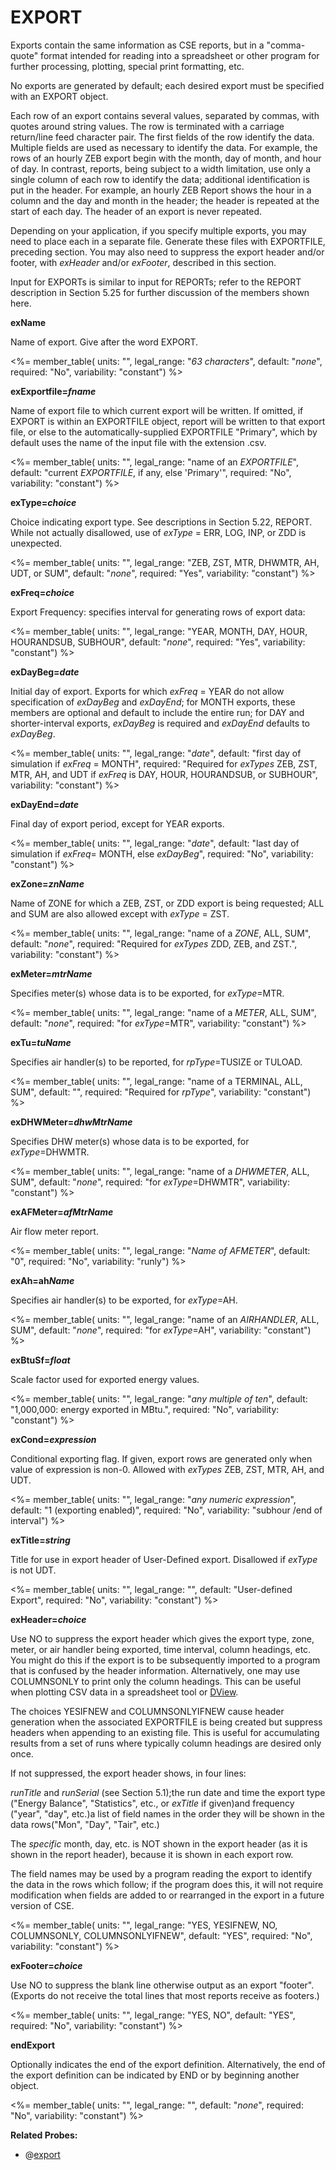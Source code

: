 # EXPORT

Exports contain the same information as CSE reports, but in a "comma-quote" format intended for reading into a spreadsheet or other program for further processing, plotting, special print formatting, etc.

No exports are generated by default; each desired export must be specified with an EXPORT object.

Each row of an export contains several values, separated by commas, with quotes around string values. The row is terminated with a carriage return/line feed character pair. The first fields of the row identify the data. Multiple fields are used as necessary to identify the data. For example, the rows of an hourly ZEB export begin with the month, day of month, and hour of day. In contrast, reports, being subject to a width limitation, use only a single column of each row to identify the data; additional identification is put in the header. For example, an hourly ZEB Report shows the hour in a column and the day and month in the header; the header is repeated at the start of each day. The header of an export is never repeated.

Depending on your application, if you specify multiple exports, you may need to place each in a separate file. Generate these files with EXPORTFILE, preceding section. You may also need to suppress the export header and/or footer, with *exHeader* and/or *exFooter*, described in this section.

Input for EXPORTs is similar to input for REPORTs; refer to the REPORT description in Section 5.25 for further discussion of the members shown here.

**exName**

Name of export. Give after the word EXPORT.

<%= member_table(
  units: "",
  legal_range: "*63 characters*",
  default: "*none*",
  required: "No",
  variability: "constant")
  %>

**exExportfile=*fname***

Name of export file to which current export will be written. If omitted, if EXPORT is within an EXPORTFILE object, report will be written to that export file, or else to the automatically-supplied EXPORTFILE "Primary", which by default uses the name of the input file with the extension .csv.

<%= member_table(
  units: "",
  legal_range: "name of an  *EXPORTFILE*",
  default: "current *EXPORTFILE*, if any, else 'Primary'",
  required: "No",
  variability: "constant")
  %>

**exType=*choice***

Choice indicating export type. See descriptions in Section 5.22, REPORT. While not actually disallowed, use of *exType* = ERR, LOG, INP, or ZDD is unexpected.

<%= member_table(
  units: "",
  legal_range: "ZEB, ZST, MTR, DHWMTR, AH, UDT, or SUM",
  default: "*none*",
  required: "Yes",
  variability: "constant")
  %>

**exFreq=*choice***

Export Frequency: specifies interval for generating rows of export data:

<%= member_table(
  units: "",
  legal_range: "YEAR, MONTH, DAY, HOUR, HOURANDSUB, SUBHOUR",
  default: "*none*",
  required: "Yes",
  variability: "constant")
  %>

**exDayBeg=*date***

Initial day of export. Exports for which *exFreq* = YEAR do not allow specification of *exDayBeg* and *exDayEnd*; for MONTH exports, these members are optional and default to include the entire run; for DAY and shorter-interval exports, *exDayBeg* is required and *exDayEnd* defaults to *exDayBeg*.

<%= member_table(
  units: "",
  legal_range: "*date*",
  default: "first day of simulation if *exFreq* = MONTH",
  required: "Required for *exTypes* ZEB, ZST, MTR, AH, and UDT if *exFreq* is DAY, HOUR, HOURANDSUB, or SUBHOUR",
  variability: "constant")
  %>

**exDayEnd=*date***

Final day of export period, except for YEAR exports.

<%= member_table(
  units: "",
  legal_range: "*date*",
  default: "last day of simulation if *exFreq*= MONTH, else *exDayBeg*",
  required: "No",
  variability: "constant")
  %>

**exZone=*znName***

Name of ZONE for which a ZEB, ZST, or ZDD export is being requested; ALL and SUM are also allowed except with *exType* = ZST.

<%= member_table(
  units: "",
  legal_range: "name of a *ZONE*, ALL, SUM",
  default: "*none*",
  required: "Required for *exTypes* ZDD, ZEB, and ZST.",
  variability: "constant")
  %>

**exMeter=*mtrName***

Specifies meter(s) whose data is to be exported, for *exType*=MTR.

<%= member_table(
  units: "",
  legal_range: "name of a *METER*, ALL, SUM",
  default: "*none*",
  required: "for *exType*=MTR",
  variability: "constant")
  %>

**exTu=*tuName***

Specifies air handler(s) to be reported, for *rpType*=TUSIZE or TULOAD.

<%= member_table(
  units: "",
  legal_range: "name of a TERMINAL, ALL, SUM",
  default: "",
  required: "Required for *rpType*",
  variability: "constant") %>

**exDHWMeter=*dhwMtrName***

Specifies DHW meter(s) whose data is to be exported, for *exType*=DHWMTR.

<%= member_table(
  units: "",
  legal_range: "name of a *DHWMETER*, ALL, SUM",
  default: "*none*",
  required: "for *exType*=DHWMTR",
  variability: "constant")
  %>

**exAFMeter=*afMtrName***

Air flow meter report.

<%= member_table(
  units: "",
  legal_range: "*Name of AFMETER*",
  default: "0",
  required: "No",
  variability: "runly") %>

**exAh=ah*Name***

Specifies air handler(s) to be exported, for *exType*=AH.

<%= member_table(
  units: "",
  legal_range: "name of an *AIRHANDLER*, ALL, SUM",
  default: "*none*",
  required: "for *exType*=AH",
  variability: "constant")
  %>

**exBtuSf=*float***

Scale factor used for exported energy values.

<%= member_table(
  units: "",
  legal_range: "*any multiple of ten*",
  default: "1,000,000: energy exported in MBtu.",
  required: "No",
  variability: "constant")
  %>

**exCond=*expression***

Conditional exporting flag. If given, export rows are generated only when value of expression is non-0. Allowed with *exTypes* ZEB, ZST, MTR, AH, and UDT.

<%= member_table(
  units: "",
  legal_range: "*any numeric expression*",
  default: "1 (exporting enabled)",
  required: "No",
  variability: "subhour /end of interval")
  %>

**exTitle=*string***

Title for use in export header of User-Defined export. Disallowed if *exType* is not UDT.

<%= member_table(
  units: "",
  legal_range: "",
  default: "User-defined Export",
  required: "No",
  variability: "constant")
  %>

**exHeader=*choice***

Use NO to suppress the export header which gives the export type, zone, meter, or air handler being exported, time interval, column headings, etc. You might do this if the export is to be subsequently imported to a program that is confused by the header information. Alternatively, one may use COLUMNSONLY to print only the column headings. This can be useful when plotting CSV data in a spreadsheet tool or [DView](https://beopt.nrel.gov/downloadDView).

The choices YESIFNEW and COLUMNSONLYIFNEW cause header generation when the associated EXPORTFILE is being created but suppress headers when appending to an existing file.  This is useful for accumulating results from a set of runs where typically column headings are desired only once.

If not suppressed, the export header shows, in four lines:

*runTitle* and *runSerial* (see Section 5.1);the run date and time the export type ("Energy Balance", "Statistics", etc., or *exTitle* if given)and frequency ("year", "day", etc.)a list of field names in the order they will be shown in the data rows("Mon", "Day", "Tair", etc.)

The *specific* month, day, etc. is NOT shown in the export header (as it is shown in the report header), because it is shown in each export row.

The field names may be used by a program reading the export to identify the data in the rows which follow; if the program does this, it will not require modification when fields are added to or rearranged in the export in a future version of CSE.

<%= member_table(
  units: "",
  legal_range: "YES, YESIFNEW, NO, COLUMNSONLY, COLUMNSONLYIFNEW",
  default: "YES",
  required: "No",
  variability: "constant") %>

**exFooter=*choice***

Use NO to suppress the blank line otherwise output as an export "footer". (Exports do not receive the total lines that most reports receive as footers.)

<%= member_table(
  units: "",
  legal_range: "YES, NO",
  default: "YES",
  required: "No",
  variability: "constant")
  %>

**endExport**

Optionally indicates the end of the export definition. Alternatively, the end of the export definition can be indicated by END or by beginning another object.

<%= member_table(
  units: "",
  legal_range: "",
  default: "*none*",
  required: "No",
  variability: "constant")
  %>

**Related Probes:**

- @[export](#p_export)
